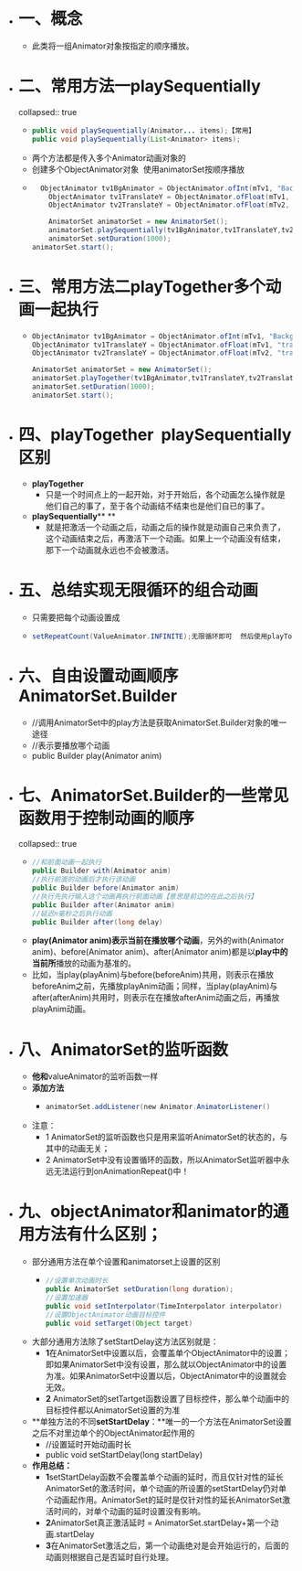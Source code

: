 - # 一、概念
	- 此类将一组Animator对象按指定的顺序播放。
- # 二、常用方法一playSequentially
  collapsed:: true
	- ```java
	  public void playSequentially(Animator... items);【常用】
	  public void playSequentially(List<Animator> items);
	  ```
	- 两个方法都是传入多个Animator动画对象的
	- 创建多个ObjectAnimator对象  使用animatorSet按顺序播放
	- ```java
	    ObjectAnimator tv1BgAnimator = ObjectAnimator.ofInt(mTv1, "BackgroundColor",  0xffff00ff, 0xffffff00, 0xffff00ff);
	      ObjectAnimator tv1TranslateY = ObjectAnimator.ofFloat(mTv1, "translationY", 0, 300, 0);
	      ObjectAnimator tv2TranslateY = ObjectAnimator.ofFloat(mTv2, "translationY", 0, 400, 0);
	  
	      AnimatorSet animatorSet = new AnimatorSet();
	      animatorSet.playSequentially(tv1BgAnimator,tv1TranslateY,tv2TranslateY);
	      animatorSet.setDuration(1000);
	  animatorSet.start();
	  ```
- # 三、常用方法二playTogether多个动画一起执行
	- ```java
	  ObjectAnimator tv1BgAnimator = ObjectAnimator.ofInt(mTv1, "BackgroundColor",  0xffff00ff, 0xffffff00, 0xffff00ff);
	  ObjectAnimator tv1TranslateY = ObjectAnimator.ofFloat(mTv1, "translationY", 0, 400, 0);
	  ObjectAnimator tv2TranslateY = ObjectAnimator.ofFloat(mTv2, "translationY", 0, 400, 0);
	  
	  AnimatorSet animatorSet = new AnimatorSet();
	  animatorSet.playTogether(tv1BgAnimator,tv1TranslateY,tv2TranslateY);
	  animatorSet.setDuration(1000);
	  animatorSet.start();
	  ```
- # 四、playTogether  playSequentially区别
	- **playTogether**
		- 只是一个时间点上的一起开始，对于开始后，各个动画怎么操作就是他们自己的事了，至于各个动画结不结束也是他们自已的事了。
	- **playSequentially**** **
		- 就是把激活一个动画之后，动画之后的操作就是动画自己来负责了，这个动画结束之后，再激活下一个动画。如果上一个动画没有结束，那下一个动画就永远也不会被激活。
- # 五、总结实现无限循环的组合动画
	- 只需要把每个动画设置成
	- ```java
	  setRepeatCount(ValueAnimator.INFINITE);无限循环即可  然后使用playTogether
	  ```
- # 六、自由设置动画顺序AnimatorSet.Builder
	- //调用AnimatorSet中的play方法是获取AnimatorSet.Builder对象的唯一途径
	- //表示要播放哪个动画
	- public Builder play(Animator anim)
- # 七、AnimatorSet.Builder的一些常见函数用于控制动画的顺序
  collapsed:: true
	- ```java
	  //和前面动画一起执行
	  public Builder with(Animator anim)
	  //执行前面的动画后才执行该动画
	  public Builder before(Animator anim)
	  //执行先执行输入这个动画再执行前面动画【意思是前边的在此之后执行】
	  public Builder after(Animator anim)
	  //延迟n毫秒之后执行动画
	  public Builder after(long delay)
	  ```
	- **play(Animator anim)表示当前在播放哪个动画**，另外的with(Animator anim)、before(Animator anim)、after(Animator anim)都是以**play中的当前所**播放的动画为基准的。
	- 比如，当play(playAnim)与before(beforeAnim)共用，则表示在播放beforeAnim之前，先播放playAnim动画；同样，当play(playAnim)与after(afterAnim)共用时，则表示在在播放afterAnim动画之后，再播放playAnim动画。
- # 八、AnimatorSet的监听函数
	- **他和**valueAnimator的监听函数一样
	- **添加方法**
		- ```java
		  animatorSet.addListener(new Animator.AnimatorListener()
		  ```
	- 注意：
		- 1 AnimatorSet的监听函数也只是用来监听AnimatorSet的状态的，与其中的动画无关；
		- 2 AnimatorSet中没有设置循环的函数，所以AnimatorSet监听器中永远无法运行到onAnimationRepeat()中！
- # 九、objectAnimator和animator的通用方法有什么区别；
	- 部分通用方法在单个设置和animatorset上设置的区别
		- ```java
		  //设置单次动画时长
		  public AnimatorSet setDuration(long duration);
		  //设置加速器
		  public void setInterpolator(TimeInterpolator interpolator)
		  //设置ObjectAnimator动画目标控件
		  public void setTarget(Object target)
		  ```
	- 大部分通用方法除了setStartDelay这方法区别就是：
		- **1**在AnimatorSet中设置以后，会覆盖单个ObjectAnimator中的设置；即如果AnimatorSet中没有设置，那么就以ObjectAnimator中的设置为准。如果AnimatorSet中设置以后，ObjectAnimator中的设置就会无效。
		- **2** AnimatorSet的setTartget函数设置了目标控件，那么单个动画中的目标控件都以AnimatorSet设置的为准
	- **单独方法的不同****setStartDelay****：**唯一的一个方法在AnimatorSet设置之后不对里边单个的ObjectAnimator起作用的
		- //设置延时开始动画时长
		- public void setStartDelay(long startDelay)
	- **作用总结：**
		- **1**setStartDelay函数不会覆盖单个动画的延时，而且仅针对性的延长AnimatorSet的激活时间，单个动画的所设置的setStartDelay仍对单个动画起作用。AnimatorSet的延时是仅针对性的延长AnimatorSet激活时间的，对单个动画的延时设置没有影响。
		- **2**AnimatorSet真正激活延时 = AnimatorSet.startDelay+第一个动画.startDelay
		- **3**在AnimatorSet激活之后，第一个动画绝对是会开始运行的，后面的动画则根据自己是否延时自行处理。